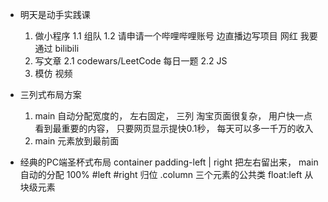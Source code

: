 - 明天是动手实践课
  1. 做小程序
    1.1 组队
    1.2 请申请一个哔哩哔哩账号  边直播边写项目
      网红  我要通过 bilibili 
  2. 写文章
    2.1 codewars/LeetCode 每日一题
    2.2 JS
  3. 模仿  视频

- 三列式布局方案
  1. main 自动分配宽度的， 左右固定， 三列
    淘宝页面很复杂， 用户快一点看到最重要的内容， 只要网页显示提快0.1秒， 每天可以多一千万的收入
  2. main 元素放到最前面

- 经典的PC端圣杯式布局
  container padding-left | right 把左右留出来， main 自动的分配 100%
  #left #right 归位
  .column 三个元素的公共类 float:left
  从块级元素